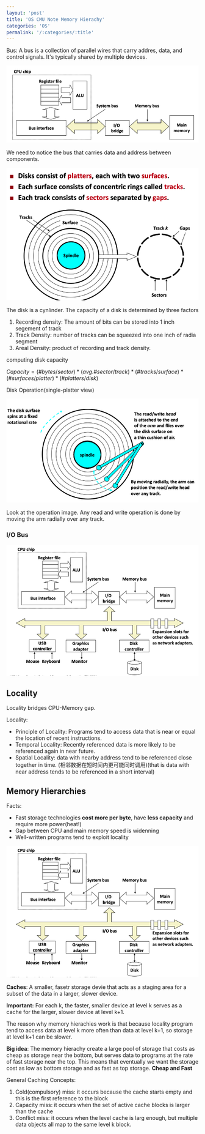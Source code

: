 ```yaml
---
layout: 'post'
title: 'OS CMU Note Memory Hierachy' 
categories: 'OS'
permalink: '/:categories/:title'
---
```


Bus: A bus is a collection of parallel wires that carry addres, data, and control signals. It's typically shared by multiple devices.

![image](../pictures/CPU_Memory_bus_relationpnd.png)

We need to notice the bus that carries data and address between components.

![image](../pictures/Disk_geomery.png)

The disk is a cynlinder. The capacity of a disk is determined by three factors

1. Recording density: The amount of bits can be stored into 1 inch segement of track
2. Track Density: number of tracks can be squeezed into one inch of radia segment
3. Areal Density: product of recording and track density.


computing disk capacity

$Capacity = (\# bytes/sector)*(avg.\#sector/track)*(\# tracks/surface)*(\#surfaces/platter)*(\#platters/disk)$

Disk Operation(single-platter view)

![image](../pictures/disk_operation.png)

Look at the operation image. Any read and write operation is done by moving the arm radially over any track.

### I/O Bus

![image](../pictures/I%3AO_bus.png)

## Locality

Locality bridges CPU-Memory gap.

Locality:

* Principle of Locality: Programs tend to access data that is near or equal the location of recent instructions.
* Temporal Locality: Recently referenced data is more likely to be referenced again in near future.
* Spatial Locality: data with nearby address tend to be referenced close together in time. (相邻数据在短时间内更可能同时调用)(that is data with near address tends to be referenced in a short interval)

## Memory Hierarchies

Facts:

* Fast storage technologies **cost more per byte**, have **less capacity** and require more power(heat!)
* Gap between CPU and main memory speed is widenning
* Well-written programs tend to exploit locality

![image](../pictures/memory_hierachy.png)

**Caches**: A smaller, fasetr storage devie that acts as a staging area for a subset of the data in a larger, slower device.

**Important:** For each k, the faster, smaller device at level k serves as a cache for the larger, slower device at level k+1.

The reason why memory hierachies work is that because locality program tend to access data at level k more often than data at level k+1, so storage at level k+1 can be slower.

**Big idea**: The memory hierachy create a large pool of storage that costs as cheap as storage near the bottom, but serves data to programs at the rate of fast storage near the top. This means that eventually we want the storage  cost as low as bottom storage and as fast as top storage. **Cheap and Fast**

General Caching Concepts:

1. Cold(compulsory) miss: it occurs because the cache starts empty and this is the first reference to the block
2. Capacity miss: it occurs when the set of active cache blocks is larger than the cache
3. Conflict miss: it occurs when the level  cache is larg enough, but multiple data objects all map to the same level k block.
